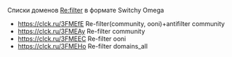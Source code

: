 Списки доменов [Re:filter](https://github.com/1andrevich/Re-filter-lists) в формате Switchy Omega
- https://clck.ru/3FMEfE Re-filter(community, ooni)+antifilter community
- https://clck.ru/3FMEAy Re-filter community
- https://clck.ru/3FMEEC Re-filter ooni
- https://clck.ru/3FMEHo Re-filter domains_all
